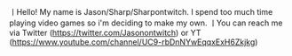 ㅣHello! My name is Jason/Sharp/Sharpontwitch. I spend too much time playing video games so i'm deciding to make my own.
ㅣYou can reach me via Twitter (https://twitter.com/Jasonontwitch) or YT (https://www.youtube.com/channel/UC9-rbDnNYwEqqxExH6Zkjkg)

